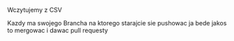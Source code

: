 Wczytujemy z CSV

Kazdy ma swojego Brancha na ktorego starajcie sie pushowac
ja bede jakos to mergowac i dawac pull requesty